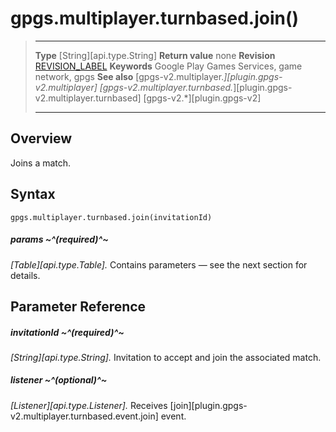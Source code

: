 # gpgs.multiplayer.turnbased.join()

> --------------------- ------------------------------------------------------------------------------------------
> __Type__              [String][api.type.String]
> __Return value__      none
> __Revision__          [REVISION_LABEL](REVISION_URL)
> __Keywords__          Google Play Games Services, game network, gpgs
> __See also__          [gpgs-v2.multiplayer.*][plugin.gpgs-v2.multiplayer]
>                       [gpgs-v2.multiplayer.turnbased.*][plugin.gpgs-v2.multiplayer.turnbased]
>                       [gpgs-v2.*][plugin.gpgs-v2]
> --------------------- ------------------------------------------------------------------------------------------

## Overview

Joins a match.

## Syntax

	gpgs.multiplayer.turnbased.join(invitationId)

##### params ~^(required)^~
_[Table][api.type.Table]._ Contains parameters — see the next section for details.

## Parameter Reference

##### invitationId ~^(required)^~
_[String][api.type.String]._ Invitation to accept and join the associated match.

##### listener ~^(optional)^~
_[Listener][api.type.Listener]._ Receives [join][plugin.gpgs-v2.multiplayer.turnbased.event.join] event.